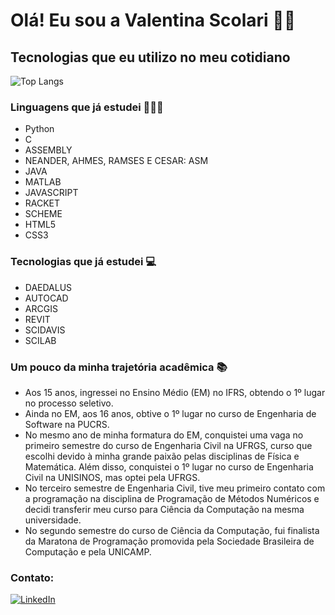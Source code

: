 # Olá! Eu sou a Valentina Scolari 👋🏻

## Tecnologias que eu utilizo no meu cotidiano
![Top Langs](https://github-readme-stats.vercel.app/api/top-langs/?username=valentinascolari&hide_progress=true)

### Linguagens que já estudei 👩🏻‍💻
- Python
- C
- ASSEMBLY
- NEANDER, AHMES, RAMSES E CESAR: ASM
- JAVA
- MATLAB
- JAVASCRIPT
- RACKET
- SCHEME
- HTML5
- CSS3
  
### Tecnologias que já estudei 💻
- DAEDALUS
- AUTOCAD
- ARCGIS
- REVIT
- SCIDAVIS
- SCILAB
  
### Um pouco da minha trajetória acadêmica 📚

- Aos 15 anos, ingressei no Ensino Médio (EM) no IFRS, obtendo o 1º lugar no processo seletivo.
- Ainda no EM, aos 16 anos, obtive o 1º lugar no curso de Engenharia de Software na PUCRS.
- No mesmo ano de minha formatura do EM, conquistei uma vaga no primeiro semestre do curso de Engenharia Civil na UFRGS, curso que escolhi devido à minha grande paixão pelas disciplinas de Física e Matemática. Além disso, conquistei o 1º lugar no curso de Engenharia Civil na UNISINOS, mas optei pela UFRGS.
- No terceiro semestre de Engenharia Civil, tive meu primeiro contato com a programação na disciplina de Programação de Métodos Numéricos e decidi transferir meu curso para Ciência da Computação na mesma universidade.
- No segundo semestre do curso de Ciência da Computação, fui finalista da Maratona de Programação promovida pela Sociedade Brasileira de Computação e pela UNICAMP.

### Contato:
[![LinkedIn](https://img.shields.io/badge/LinkedIn-0077B5?style=for-the-badge&logo=linkedin&logoColor=white)](https://www.linkedin.com/in/valentina-bechara-scolari/)
